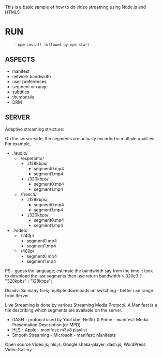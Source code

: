 This is a basic sample of how to do video streaming using Node.js and HTML5

# RUN

		- npm install followed by npm start

## ASPECTS

- manifest
- network bandwidth
- user preferences
- segment or range
- subtitles
- thumbnails
- DRM

## SERVER

Adaptive streaming structure:

On the server-side, the segments are actually encoded in multiple qualities. 
For example, 

- ./audio/
	- ./esperanto/
		- ./128kbps/
			- segment0.mp4
			- segment1.mp4
		- ./320kbps/
			- segment0.mp4
			- segment1.mp4
	- ./french/
		- ./128kbps/
			- segment0.mp4
			- segment1.mp4
		- ./320kbps/
			- segment0.mp4
			- segment1.mp4
- ./video/
	- ./240p/
		- segment0.mp4
		- segment1.mp4
	- ./480p/
		- segment0.mp4
		- segment1.mp4

PS - guess the language; estimate the bandwidth 
say from the time it took to download the last segments then
	use return bandwidth > 320e3 ? "320kpbs" : "128kbps";

Disadv: So many files; multiple downloads on switching - better use range from Server.

Live Streaming is done by various Streaming Media Protocol. A Manifest is a file describing which segments are available on the server.

- DASH - protocol used by YouTube, Netflix & Prime - manifest: Media Presentation Description (or MPD)
- HLS - Apple - manifest: m3u8 playlist
- Smooth Streaming - Microsoft - manifest: Manifests

Open source Video.js; hls.js; Google shaka-player; dash.js; WordPress Video Gallery






